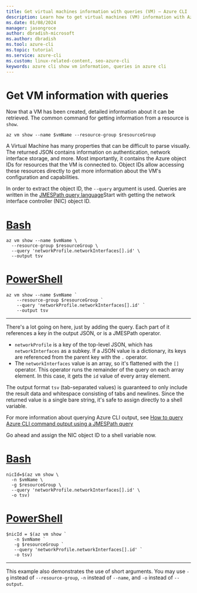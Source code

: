 ```yaml
---
title: Get virtual machines information with queries (VM) – Azure CLI | Microsoft Docs
description: Learn how to get virtual machines (VM) information with Azure CLI queries.
ms.date: 01/08/2024
manager: jasongroce
author: dbradish-microsoft
ms.author: dbradish
ms.tool: azure-cli
ms.topic: tutorial
ms.service: azure-cli
ms.custom: linux-related-content, seo-azure-cli
keywords: azure cli show vm information, queries in azure cli
---
```


# Get VM information with queries

Now that a VM has been created, detailed information about it can be retrieved. The common command for getting information from a resource is
`show`.

```azurecli-interactive
az vm show --name $vmName --resource-group $resourceGroup
```

A Virtual Machine has many properties that can be difficult to parse visually. The returned JSON contains information on authentication, network interface storage,
and more. Most importantly, it contains the Azure object IDs for resources that the VM is connected to. Object IDs allow accessing these resources directly
to get more information about the VM's configuration and capabilities.

In order to extract the object ID, the `--query` argument is used. Queries are written in the [JMESPath query language](http://jmespath.org)Start
with getting the network interface controller (NIC) object ID.

# [Bash](#tab/bash)

```azurecli-interactive
az vm show --name $vmName \
  --resource-group $resourceGroup \
  --query 'networkProfile.networkInterfaces[].id' \
  --output tsv
```

# [PowerShell](#tab/powershell)

```azurecli-interactive
az vm show --name $vmName `
    --resource-group $resourceGroup `
    --query 'networkProfile.networkInterfaces[].id' `
    --output tsv
```

---

There's a lot going on here, just by adding the query. Each part of it references a key in the output JSON, or is a JMESPath operator.

* `networkProfile` is a key of the top-level JSON, which has `networkInterfaces` as a subkey. If a JSON value is a dictionary,
  its keys are referenced from the parent key with the `.` operator.
* The `networkInterfaces` value is an array, so it's flattened with the `[]` operator. This operator runs the remainder
  of the query on each array element. In this case, it gets the `id` value of every array element.

The output format `tsv` (tab-separated values) is guaranteed to only include the result data and whitespace consisting of tabs and newlines.
Since the returned value is a single bare string, it's safe to assign directly to a shell variable.

For more information about querying Azure CLI output, see [How to query Azure CLI command output using a JMESPath query](query-azure-cli.md)

Go ahead and assign the NIC object ID to a shell variable now.

# [Bash](#tab/bash)

```azurecli-interactive
nicId=$(az vm show \
  -n $vmName \
  -g $resourceGroup \
  --query 'networkProfile.networkInterfaces[].id' \
  -o tsv)
```

# [PowerShell](#tab/powershell)

```azurecli-interactive
$nicId = $(az vm show `
   -n $vmName `
   -g $resourceGroup `
   --query 'networkProfile.networkInterfaces[].id' `
   -o tsv)
```

---

This example also demonstrates the use of short arguments. You may use `-g` instead of `--resource-group`, `-n` instead of `--name`, and `-o` instead of `--output`.
